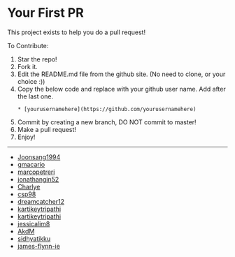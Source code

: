 # Your First PR

This project exists to help you do a pull request!

To Contribute:

1. Star the repo!
2. Fork it.
3. Edit the README.md file from the github site. (No need to clone, or your choice :))
4. Copy the below code and replace with your github user name. Add after the last one.
    ```
   * [yourusernamehere](https://github.com/yourusernamehere)
    ```
5. Commit by creating a new branch, DO NOT commit to master!
4. Make a pull request!
5. Enjoy!

-------------------------------------------------------------------------------------------------
* [Joonsang1994](https://github.com/Joonsang1994)
* [gmacario](https://github.com/gmacario)
* [marcopetreri](https://github.com/marcopetreri)
* [jonathangin52](https://github.com/JonathanGin52)
* [Charlye](https://github.com/costassolla)
* [csp98](https://github.com/csp98)
* [dreamcatcher12](https://github.com/dreamcatcher12)
* [kartikeytripathi](https://github.com/kartikeytripathi)
* [kartikeytripathi](https://github.com/kartikeytripathi)
* [jessicalim8](https://github.com/JessicaLim8)
* [AkdM](https://github.com/AkdM)
* [sidhyatikku](https://github.com/sidhyatikku)
* [james-flynn-ie](https://github.com/james-flynn-ie)

